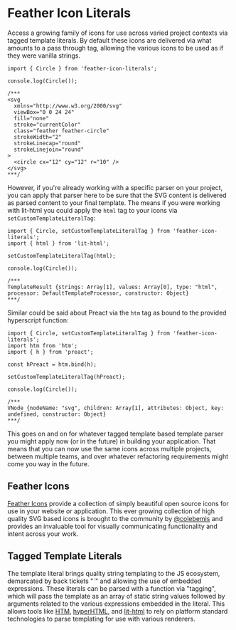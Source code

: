 # Feather Icon Literals

Access a growing family of icons for use across varied project contexts via tagged template literals. By default these icons are delivered via what amounts to a pass through tag, allowing the various icons to be used as if they were vanilla strings.

```
import { Circle } from 'feather-icon-literals';

console.log(Circle());

/***
<svg
  xmlns="http://www.w3.org/2000/svg"
  viewBox="0 0 24 24"
  fill="none"
  stroke="currentColor"
  class="feather feather-circle"
  strokeWidth="2"
  strokeLinecap="round"
  strokeLinejoin="round"
>
  <circle cx="12" cy="12" r="10" />
</svg>
***/
```

However, if you're already working with a specific parser on your project, you can apply that parser here to be sure that the SVG content is delivered as parsed content to your final template. The means if you were working with lit-html you could apply the `html` tag to your icons via `setCustomTemplateLiteralTag`:

```
import { Circle, setCustomTemplateLiteralTag } from 'feather-icon-literals';
import { html } from 'lit-html';

setCustomTemplateLiteralTag(html);

console.log(Circle());

/***
TemplateResult {strings: Array[1], values: Array[0], type: "html", processor: DefaultTemplateProcessor, constructor: Object}
***/
```

Similar could be said about Preact via the `htm` tag as bound to the provided hyperscript function:

```
import { Circle, setCustomTemplateLiteralTag } from 'feather-icon-literals';
import htm from 'htm';
import { h } from 'preact';

const hPreact = htm.bind(h);

setCustomTemplateLiteralTag(hPreact);

console.log(Circle());

/***
VNode {nodeName: "svg", children: Array[1], attributes: Object, key: undefined, constructor: Object}
***/
```

This goes on and on for whatever tagged template based template parser you might apply now (or in the future) in building your application. That means that you can now use the same icons across multiple projects, between multiple teams, and over whatever refactoring requirements might come you way in the future.


## Feather Icons

[Feather Icons](https://feathericons.com/) provide a collection of simply beautiful open source icons for use in your website or application. This ever growing collection of high quality SVG based icons is brought to the community by [@colebemis](https://twitter.com/colebemis) and provides an invaluable tool for visually communicating functionality and intent across your work.

## Tagged Template Literals

The template literal brings quality string templating to the JS ecosystem, demarcated by back tickets "\`" and allowing the use of embedded expressions. These literals can be parsed with a function via "tagging", which will pass the template as an array of static string values followed by arguments related to the various expressions embedded in the literal. This allows tools like [HTM](https://github.com/polymer/lit-html), [hyperHTML](https://github.com/WebReflection/hyperHTML), and [lit-html](https://github.com/polymer/lit-html) to rely on platform standard technologies to parse templating for use with various renderers.
